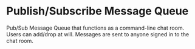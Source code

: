 # Publish/Subscribe Message Queue
Pub/Sub Message Queue that functions as a command-line chat room. Users can add/drop at will. Messages are sent to anyone signed in to the chat room.
